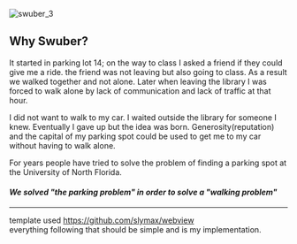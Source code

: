 ![swuber_3](https://cloud.githubusercontent.com/assets/11463275/25136927/4fd60eea-2424-11e7-989d-d6630c5b0827.png)

## Why Swuber?
It started in parking lot 14; on the way to class I asked a friend if they could give me a ride. the friend was not leaving but also going to class. As a result we walked together and not alone. Later when leaving the library I was forced to walk alone by lack of communication and lack of traffic at that hour.  

I did not want to walk to my car. I waited outside the library for someone I knew. Eventually I gave up but the idea was born. Generosity(reputation) and the capital of my parking spot could be used to get me to my car without having to walk alone. 

For years people have tried to solve the problem of finding a parking spot at the University of North Florida.
#### *We solved "the parking problem" in order to solve a "walking problem"*
<hr>

template used https://github.com/slymax/webview<br>
everything following that should be simple and is my implementation.
